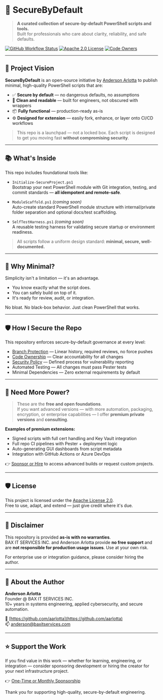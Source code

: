 # 🔐 SecureByDefault

> **A curated collection of secure-by-default PowerShell scripts and tools.**  
> Built for professionals who care about clarity, reliability, and safe defaults.

[![GitHub Workflow Status](https://github.com/aarlotta/securebydefault/actions/workflows/apply-settings.yml/badge.svg)](https://github.com/aarlotta/securebydefault/actions/workflows/apply-settings.yml)
[![Apache 2.0 License](https://img.shields.io/github/license/aarlotta/securebydefault)](LICENSE)
[![Code Owners](https://img.shields.io/badge/maintainer-%40aarlotta-blue)](.github/CODEOWNERS)

---

## 🧭 Project Vision

**SecureByDefault** is an open-source initiative by [Anderson Arlotta](https://github.com/aarlotta) to publish minimal, high-quality PowerShell scripts that are:

- ✅ **Secure by default** — no dangerous defaults, no assumptions
- 🧼 **Clean and readable** — built for engineers, not obscured with wrappers
- 📦 **Fully functional** — production-ready as-is
- ⚙️ **Designed for extension** — easily fork, enhance, or layer onto CI/CD workflows

> This repo is a launchpad — not a locked box. Each script is designed to get you moving fast **without compromising security**.

---

## 📚 What's Inside

This repo includes foundational tools like:

- `Initialize-SecureProject.ps1`  
  Bootstrap your next PowerShell module with Git integration, testing, and commit standards — **all idempotent and remote-safe**.

- `ModuleScaffold.ps1` *(coming soon)*  
  Auto-create standard PowerShell module structure with internal/private folder separation and optional docs/test scaffolding.

- `SelfTestHarness.ps1` *(coming soon)*  
  A reusable testing harness for validating secure startup or environment readiness.

> All scripts follow a uniform design standard: **minimal, secure, well-documented.**

---

## 🧱 Why Minimal?

Simplicity isn't a limitation — it's an advantage.

- You know exactly what the script does.
- You can safely build on top of it.
- It's ready for review, audit, or integration.

No bloat. No black-box behavior. Just clean PowerShell that works.

---

## 🛡️ How I Secure the Repo

This repository enforces secure-by-default governance at every level:

- [Branch Protection](.github/settings.yml) — Linear history, required reviews, no force pushes
- [Code Ownership](.github/CODEOWNERS) — Clear accountability for all changes
- [Security Policy](.github/SECURITY.md) — Defined process for vulnerability reporting
- Automated Testing — All changes must pass Pester tests
- Minimal Dependencies — Zero external requirements by default

---

## 💼 Need More Power?

> These are the **free and open foundations**.  
> If you want advanced versions — with more automation, packaging, encryption, or enterprise capabilities — I offer **premium private versions** and **consulting**.

**Examples of premium extensions:**
- Signed scripts with full cert handling and Key Vault integration
- Full repo CI pipelines with Pester + deployment logic
- Auto-generating GUI dashboards from script metadata
- Integration with GitHub Actions or Azure DevOps

👉 [Sponsor or Hire](https://github.com/sponsors/aarlotta?frequency=one-time&sponsor=aarlotta) to access advanced builds or request custom projects.

---

## 🛡️ License

This project is licensed under the [Apache License 2.0](LICENSE).  
Free to use, adapt, and extend — just give credit where it's due.

---

## 🔖 Disclaimer

This repository is provided **as-is with no warranties**.  
BAX IT SERVICES INC. and Anderson Arlotta provide **no free support** and are **not responsible for production usage issues**. Use at your own risk.

For enterprise use or integration guidance, please consider hiring the author.

---

## 🎯 About the Author

**Anderson Arlotta**  
Founder @ BAX IT SERVICES INC.  
10+ years in systems engineering, applied cybersecurity, and secure automation.

🔗 [https://github.com/aarlotta](https://github.com/aarlotta)  
📫 [anderson@baxitservices.com](mailto:anderson@baxitservices.com)

---

## ⭐ Support the Work

If you find value in this work — whether for learning, engineering, or integration — consider sponsoring development or hiring the creator for your next infrastructure project.

👉 [One-Time or Monthly Sponsorship](https://github.com/sponsors/aarlotta?frequency=one-time&sponsor=aarlotta)

Thank you for supporting high-quality, secure-by-default engineering.
